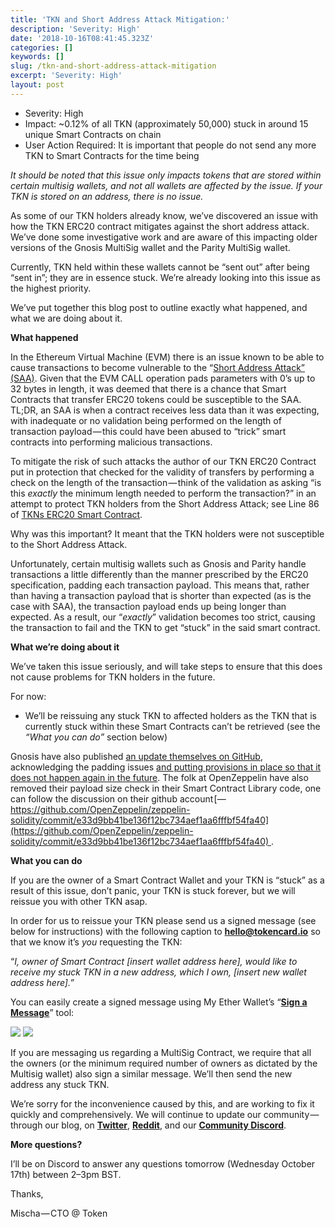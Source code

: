 ```yaml
---
title: 'TKN and Short Address Attack Mitigation:'
description: 'Severity: High'
date: '2018-10-16T08:41:45.323Z'
categories: []
keywords: []
slug: /tkn-and-short-address-attack-mitigation
excerpt: 'Severity: High'
layout: post
---
```


*   Severity: High
*   Impact: ~0.12% of all TKN (approximately 50,000) stuck in around 15 unique Smart Contracts on chain
*   User Action Required: It is important that people do not send any more TKN to Smart Contracts for the time being

_It should be noted that this issue only impacts tokens that are stored within certain multisig wallets, and not all wallets are affected by the issue. If your TKN is stored on an address, there is no issue._

As some of our TKN holders already know, we’ve discovered an issue with how the TKN ERC20 contract mitigates against the short address attack. We’ve done some investigative work and are aware of this impacting older versions of the Gnosis MultiSig wallet and the Parity MultiSig wallet.

Currently, TKN held within these wallets cannot be “sent out” after being “sent in”; they are in essence stuck. We’re already looking into this issue as the highest priority.

We’ve put together this blog post to outline exactly what happened, and what we are doing about it.

**What happened**

In the Ethereum Virtual Machine (EVM) there is an issue known to be able to cause transactions to become vulnerable to the “[Short Address Attack” (SAA)](https://vessenes.com/the-erc20-short-address-attack-explained/). Given that the EVM CALL operation pads parameters with 0’s up to 32 bytes in length, it was deemed that there is a chance that Smart Contracts that transfer ERC20 tokens could be susceptible to the SAA. TL;DR, an SAA is when a contract receives less data than it was expecting, with inadequate or no validation being performed on the length of transaction payload — this could have been abused to “trick” smart contracts into performing malicious transactions.

To mitigate the risk of such attacks the author of our TKN ERC20 Contract put in protection that checked for the validity of transfers by performing a check on the length of the transaction — think of the validation as asking “is this _exactly_ the minimum length needed to perform the transaction?” in an attempt to protect TKN holders from the Short Address Attack; see Line 86 of [TKNs ERC20 Smart Contract](https://etherscan.io/address/0xaaaf91d9b90df800df4f55c205fd6989c977e73a#code).

Why was this important? It meant that the TKN holders were not susceptible to the Short Address Attack.

Unfortunately, certain multisig wallets such as Gnosis and Parity handle transactions a little differently than the manner prescribed by the ERC20 specification, padding each transaction payload. This means that, rather than having a transaction payload that is shorter than expected (as is the case with SAA), the transaction payload ends up being longer than expected. As a result, our “_exactly_” validation becomes too strict, causing the transaction to fail and the TKN to get “stuck” in the said smart contract.

**What we’re doing about it**

We’ve taken this issue seriously, and will take steps to ensure that this does not cause problems for TKN holders in the future.

For now:

*   We’ll be reissuing any stuck TKN to affected holders as the TKN that is currently stuck within these Smart Contracts can’t be retrieved (see the _“What you can do”_ section below)

Gnosis have also published [an update themselves on GitHub](https://github.com/gnosis/MultiSigWallet/blob/master/contracts/MultiSigWallet.sol#L242-L262), acknowledging the padding issues [and putting provisions in place so that it does not happen again in the future](https://github.com/gnosis/MultiSigWallet/commit/e1b25e8632ca28e9e9e09c81bd20bf33fdb405ce). The folk at OpenZeppelin have also removed their payload size check in their Smart Contract Library code, one can follow the discussion on their github account [— https://github.com/OpenZeppelin/zeppelin-solidity/commit/e33d9bb41be136f12bc734aef1aa6fffbf54fa40](https://github.com/OpenZeppelin/zeppelin-solidity/commit/e33d9bb41be136f12bc734aef1aa6fffbf54fa40) .

**What you can do**

If you are the owner of a Smart Contract Wallet and your TKN is “stuck” as a result of this issue, don’t panic, your TKN is stuck forever, but we will reissue you with other TKN asap.

In order for us to reissue your TKN please send us a signed message (see below for instructions) with the following caption to **hello@tokencard.io** so that we know it’s _you_ requesting the TKN:

“_I, owner of Smart Contract \[insert wallet address here\], would like to receive my stuck TKN in a new address, which I own, \[insert new wallet address here\].”_

You can easily create a signed message using My Ether Wallet’s “[**Sign a Message**](https://www.myetherwallet.com/signmsg.html)” tool:

![](/images/0__nWzGV2Ypo__LiYuxx.jpg)
![](/images/0__4SL430SSRzt9T5z0.jpg)

If you are messaging us regarding a MultiSig Contract, we require that all the owners (or the minimum required number of owners as dictated by the Multisig wallet) also sign a similar message. We’ll then send the new address any stuck TKN.

We’re sorry for the inconvenience caused by this, and are working to fix it quickly and comprehensively. We will continue to update our community — through our blog, on [**Twitter**](https://twitter.com/tokencard_io), [**Reddit**](https://www.reddit.com/r/TokenCard/), and our [**Community Discord**](http://discord/).

**More questions?**

I’ll be on Discord to answer any questions tomorrow (Wednesday October 17th) between 2–3pm BST.

Thanks,

Mischa — CTO @ Token